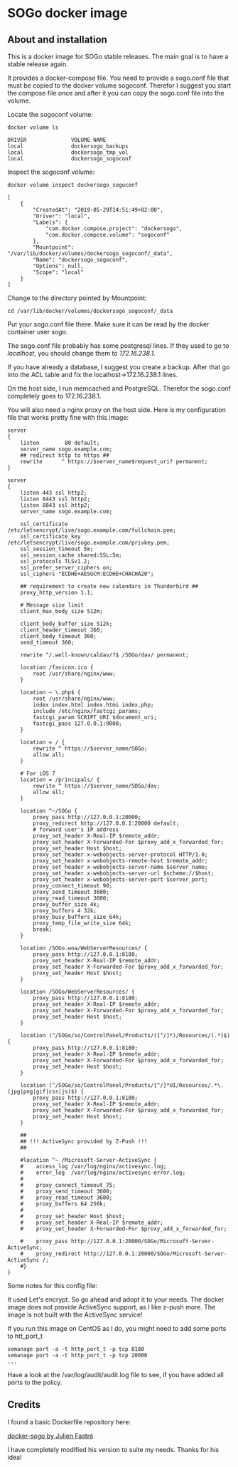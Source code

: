 SOGo docker image
=================

About and installation
----------------------

This is a docker image for SOGo stable releases. The main goal is to
have a stable release again.

It provides a docker-compose file. You need to provide a sogo.conf file
that must be copied to the docker volume sogoconf. Therefor I suggest
you start the compose file once and after it you can copy the sogo.conf
file into the volume.

Locate the sogoconf volume:

```
docker volume ls

DRIVER              VOLUME NAME
local               dockersogo_backups
local               dockersogo_tmp_vol
local               dockersogo_sogoconf
```

Inspect the sogoconf volume:

```
docker volume inspect dockersogo_sogoconf

[
    {
        "CreatedAt": "2019-05-29T14:51:49+02:00",
        "Driver": "local",
        "Labels": {
            "com.docker.compose.project": "dockersogo",
            "com.docker.compose.volume": "sogoconf"
        },
        "Mountpoint": "/var/lib/docker/volumes/dockersogo_sogoconf/_data",
        "Name": "dockersogo_sogoconf",
        "Options": null,
        "Scope": "local"
    }
]
```

Change to the directory pointed by Mountpoint:

```
cd /var/lib/docker/volumes/dockersogo_sogoconf/_data
```

Put your sogo.conf file there. Make sure it can be read by the docker
container user *sogo*.

The sogo.conf file probably has some postgresql lines. If they used to
go to *localhost*, you should change them to *172.16.238.1*.

If you have already a database, I suggest you create a backup. After
that go into the ACL table and fix the localhost->172.16.238.1 lines.

On the host side, I run memcached and PostgreSQL. Therefor the sogo.conf
completely goes to 172.16.238.1.

You will also need a nginx proxy on the host side. Here is my
configuration file that works pretty fine with this image:

```
server
{
    listen        80 default;
    server_name sogo.example.com;
    ## redirect http to https ##
    rewrite      ^ https://$server_name$request_uri? permanent;
}

server
{
    listen 443 ssl http2;
    listen 8443 ssl http2;
    listen 8843 ssl http2;
    server_name sogo.example.com;

    ssl_certificate /etc/letsencrypt/live/sogo.example.com/fullchain.pem;
    ssl_certificate_key /etc/letsencrypt/live/sogo.example.com/privkey.pem;
    ssl_session_timeout 5m;
    ssl_session_cache shared:SSL:5m;
    ssl_protocols TLSv1.2;
    ssl_prefer_server_ciphers on;
    ssl_ciphers "ECDHE+AESGCM:ECDHE+CHACHA20";

    ## requirement to create new calendars in Thunderbird ##
    proxy_http_version 1.1;

    # Message size limit
    client_max_body_size 512m;

    client_body_buffer_size 512k;
    client_header_timeout 360;
    client_body_timeout 360;
    send_timeout 360;

    rewrite ^/.well-known/caldav/?$ /SOGo/dav/ permanent;

    location /favicon.ico {
        root /usr/share/nginx/www;
    }

    location ~ \.php$ {
        root /usr/share/nginx/www;
        index index.html index.htmi index.php;
        include /etc/nginx/fastcgi_params;
        fastcgi_param SCRIPT_URI $document_uri;
        fastcgi_pass 127.0.0.1:9000;
    }

    location = / {
        rewrite ^ https://$server_name/SOGo;
        allow all;
    }

    # For iOS 7
    location = /principals/ {
        rewrite ^ https://$server_name/SOGo/dav;
        allow all;
    }

    location ^~/SOGo {
        proxy_pass http://127.0.0.1:20000;
        proxy_redirect http://127.0.0.1:20000 default;
        # forward user's IP address
        proxy_set_header X-Real-IP $remote_addr;
        proxy_set_header X-Forwarded-For $proxy_add_x_forwarded_for;
        proxy_set_header Host $host;
        proxy_set_header x-webobjects-server-protocol HTTP/1.0;
        proxy_set_header x-webobjects-remote-host $remote_addr;
        proxy_set_header x-webobjects-server-name $server_name;
        proxy_set_header x-webobjects-server-url $scheme://$host;
        proxy_set_header x-webobjects-server-port $server_port;
        proxy_connect_timeout 90;
        proxy_send_timeout 3600;
        proxy_read_timeout 3600;
        proxy_buffer_size 4k;
        proxy_buffers 4 32k;
        proxy_busy_buffers_size 64k;
        proxy_temp_file_write_size 64k;
        break;
    }

    location /SOGo.woa/WebServerResources/ {
        proxy_pass http://127.0.0.1:8180;
        proxy_set_header X-Real-IP $remote_addr;
        proxy_set_header X-Forwarded-For $proxy_add_x_forwarded_for;
        proxy_set_header Host $host;
    }

    location /SOGo/WebServerResources/ {
        proxy_pass http://127.0.0.1:8180;
        proxy_set_header X-Real-IP $remote_addr;
        proxy_set_header X-Forwarded-For $proxy_add_x_forwarded_for;
        proxy_set_header Host $host;
    }

    location (^/SOGo/so/ControlPanel/Products/([^/]*)/Resources/(.*)$) {
        proxy_pass http://127.0.0.1:8180;
        proxy_set_header X-Real-IP $remote_addr;
        proxy_set_header X-Forwarded-For $proxy_add_x_forwarded_for;
        proxy_set_header Host $host;
    }

    location (^/SOGo/so/ControlPanel/Products/[^/]*UI/Resources/.*\.(jpg|png|gif|css|js)$) {
        proxy_pass http://127.0.0.1:8180;
        proxy_set_header X-Real-IP $remote_addr;
        proxy_set_header X-Forwarded-For $proxy_add_x_forwarded_for;
        proxy_set_header Host $host;
    }

    ##
    ## !!! ActiveSync provided by Z-Push !!!
    ##

    #location ^~ /Microsoft-Server-ActiveSync {
    #    access_log /var/log/nginx/activesync.log;
    #    error_log  /var/log/nginx/activesync-error.log;
    #
    #    proxy_connect_timeout 75;
    #    proxy_send_timeout 3600;
    #    proxy_read_timeout 3600;
    #    proxy_buffers 64 256k;
    #
    #    proxy_set_header Host $host;
    #    proxy_set_header X-Real-IP $remote_addr;
    #    proxy_set_header X-Forwarded-For $proxy_add_x_forwarded_for;

    #    proxy_pass http://127.0.0.1:20000/SOGo/Microsoft-Server-ActiveSync;
    #    proxy_redirect http://127.0.0.1:20000/SOGo/Microsoft-Server-ActiveSync /;
    #}
}
```

Some notes for this config file:

It used Let's encrypt. So go ahead and adopt it to your needs. The
docker image does not provide ActiveSync support, as I like z-push more.
The image is not built with the ActiveSync service!

If you run this image on CentOS as I do, you might need to add some
ports to htt_port_t

```
semanage port -a -t http_port_t -p tcp 8180
semanage port -a -t http_port_t -p tcp 20000
...
```
Have a look at the /var/log/audit/audit.log file to see, if you have
added all ports to the policy.

Credits
-------

I found a basic Dockerfile repository here:

[docker-sogo by Julien Fastré](https://framagit.org/julienfastre/docker-sogo)

I have completely modified his version to suite my needs. Thanks for his
idea!
